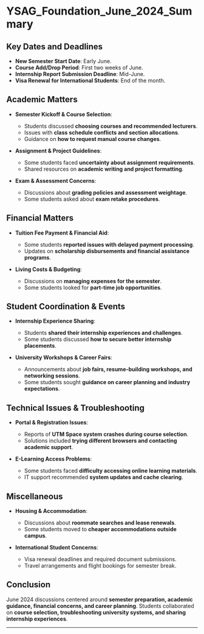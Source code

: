 
# YSAG_Foundation_June_2024_Summary

## Key Dates and Deadlines
- **New Semester Start Date**: Early June.
- **Course Add/Drop Period**: First two weeks of June.
- **Internship Report Submission Deadline**: Mid-June.
- **Visa Renewal for International Students**: End of the month.

## Academic Matters
- **Semester Kickoff & Course Selection**:
  - Students discussed **choosing courses and recommended lecturers**.
  - Issues with **class schedule conflicts and section allocations**.
  - Guidance on **how to request manual course changes**.

- **Assignment & Project Guidelines**:
  - Some students faced **uncertainty about assignment requirements**.
  - Shared resources on **academic writing and project formatting**.

- **Exam & Assessment Concerns**:
  - Discussions about **grading policies and assessment weightage**.
  - Some students asked about **exam retake procedures**.

## Financial Matters
- **Tuition Fee Payment & Financial Aid**:
  - Some students **reported issues with delayed payment processing**.
  - Updates on **scholarship disbursements and financial assistance programs**.

- **Living Costs & Budgeting**:
  - Discussions on **managing expenses for the semester**.
  - Some students looked for **part-time job opportunities**.

## Student Coordination & Events
- **Internship Experience Sharing**:
  - Students **shared their internship experiences and challenges**.
  - Some students discussed **how to secure better internship placements**.

- **University Workshops & Career Fairs**:
  - Announcements about **job fairs, resume-building workshops, and networking sessions**.
  - Some students sought **guidance on career planning and industry expectations**.

## Technical Issues & Troubleshooting
- **Portal & Registration Issues**:
  - Reports of **UTM Space system crashes during course selection**.
  - Solutions included **trying different browsers and contacting academic support**.

- **E-Learning Access Problems**:
  - Some students faced **difficulty accessing online learning materials**.
  - IT support recommended **system updates and cache clearing**.

## Miscellaneous
- **Housing & Accommodation**:
  - Discussions about **roommate searches and lease renewals**.
  - Some students moved to **cheaper accommodations outside campus**.

- **International Student Concerns**:
  - Visa renewal deadlines and required document submissions.
  - Travel arrangements and flight bookings for semester break.

## Conclusion
June 2024 discussions centered around **semester preparation, academic guidance, financial concerns, and career planning**. Students collaborated on **course selection, troubleshooting university systems, and sharing internship experiences**.

---
